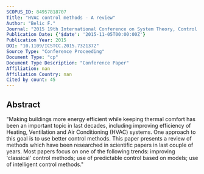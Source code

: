 ```yaml
---
SCOPUS_ID: 84957818707
Title: "HVAC control methods - A review"
Author: "Belic F."
Journal: "2015 19th International Conference on System Theory, Control and Computing, ICSTCC 2015 - Joint Conference SINTES 19, SACCS 15, SIMSIS 19"
Publication Date: {'$date': '2015-11-05T00:00:00Z'}
Publication Year: 2015
DOI: "10.1109/ICSTCC.2015.7321372"
Source Type: "Conference Proceeding"
Document Type: "cp"
Document Type Description: "Conference Paper"
Affiliation: nan
Affiliation Country: nan
Cited by count: 45
---
```


## Abstract
"Making buildings more energy efficient while keeping thermal comfort has been an important topic in last decades, including improving efficiency of Heating, Ventilation and Air Conditioning (HVAC) systems. One approach to this goal is to use better control methods. This paper presents a review of methods which have been researched in scientific papers in last couple of years. Most papers focus on one of the following trends: improving 'classical' control methods; use of predictable control based on models; use of intelligent control methods."
